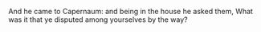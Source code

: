 And he came to Capernaum: and being in the house he asked them, What was it that ye disputed among yourselves by the way?

